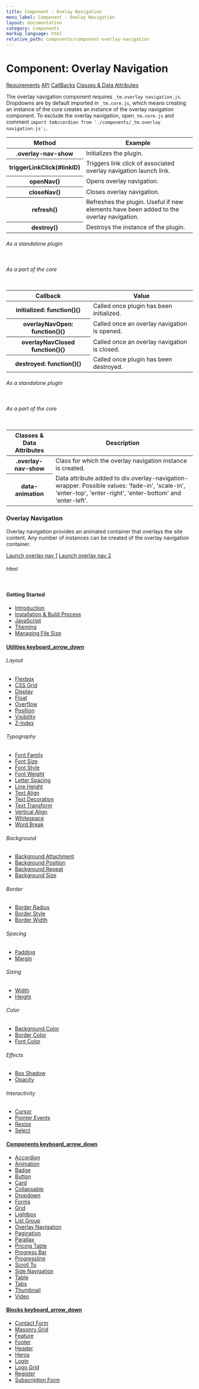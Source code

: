 ```yaml
---
title: Component - Ovelay Navigation
menu_label: Component - Ovelay Navigation
layout: documentation
category: Components
markup_language: html
relative_path: components/component-overlay-navigation
---
```


<div class="section-block">
  <div class="row pt-40 pt-md-40">
    <!-- Content Inner -->
    <div class="col w-9/12 w-md-full order-2 content-inner">
      <h1 class="font-light">Component: Overlay Navigation</h1>
      <div class="tabs rounded">
        <div class="tab-nav button-nav left">
          <a href="#tabs-1-pane-1" class="button border-b border-2 active bg-transparent bg-hover-transparent border-grey-lightest border-hover-grey-lightest color-grey-dark color-hover-grey-darkest border-active-primary color-active-primary">Requirements</a>
          <a href="#tabs-1-pane-2" class="button border-b border-2 bg-transparent bg-hover-transparent border-grey-lightest border-hover-grey-lightest color-grey-dark color-hover-grey-darkest border-active-primary color-active-primary">API</a>
          <a href="#tabs-1-pane-3" class="button border-b border-2 bg-transparent bg-hover-transparent border-grey-lightest border-hover-grey-lightest color-grey-dark color-hover-grey-darkest border-active-primary color-active-primary">CallBacks</a>
          <a href="#tabs-1-pane-4" class="button border-b border-2 bg-transparent bg-hover-transparent border-grey-lightest border-hover-grey-lightest color-grey-dark color-hover-grey-darkest border-active-primary color-active-primary">Classes &amp; Data Attributes</a>
        </div>
        <div class="tab-panes px-0 rounded rounded-sm-b border-transparent">
          <div id="tabs-1-pane-1" class="active animate-in">
            <div class="tab-content">
              <p class="mb-0">The overlay navigation component requires <code class="color-indigo font-bold">_tm.overlay navigation.js</code>. Dropdowns are by default imported in <code class="color-indigo font-bold">_tm.core.js</code>, which means creating an instance of the core creates an instance of the overlay navigation component. To exclude the overlay navigation, open<code class="color-indigo font-bold">_tm.core.js</code> and comment <code class="color-indigo font-bold">import tmAccordion from './components/_tm.overlay navigation.js';</code>.</p>
            </div>
          </div>
          <div id="tabs-1-pane-2">
            <div class="tab-content">
              <!-- Classes -->
              <div class="table-scrollable">
                <table class="table size-md mb-0 rounded bg-white">
                  <thead>
                    <tr>
                      <th> Method </th>
                      <th> Example </th>
                    </tr>
                  </thead>
                  <tbody class="font-mono">
                    <tr>
                      <th class="color-indigo">.overlay-nav-show</th>
                      <td> Initializes the plugin. </td>
                    </tr>
                    <tr>
                      <th class="color-indigo">triggerLinkClick(#linkID)</th>
                      <td> Triggers link click of associated overlay navigation launch link. </td>
                    </tr>
                    <tr>
                      <th class="color-indigo">openNav()</th>
                      <td> Opens overlay navigation. </td>
                    </tr>
                    <tr>
                      <th class="color-indigo">closeNav()</th>
                      <td> Closes overlay navigation. </td>
                    </tr>
                    <tr>
                      <th class="color-indigo">refresh()</th>
                      <td> Refreshes the plugin. Useful if new elements have been added to the overlay navigation. </td>
                    </tr>
                    <tr>
                      <th class="color-indigo">destroy()</th>
                      <td> Destroys the instance of the plugin. </td>
                    </tr>
                  </tbody>
                </table>
              </div>
              <!-- Classes End -->
              <!-- code -->
              <h6 class="uppercase">As a standalone plugin</h6>
              <div class="rounded p-20 overflow-y-scroll mb-0 bg-gradient-grey-ultralight border-l border-4 border-solid border-indigo">
                <pre class="m-0 language-js"><code class="inline-block scrolling-touch"><!--let overlaynavigation = new tmOverlayNavigation('.overlay-nav-show');
overlaynavigation.method();
--></code></pre>
              </div>
              <!-- code -->
              <!-- code -->
              <h6 class="uppercase">As a part of the core</h6>
              <div class="rounded p-20 overflow-y-scroll mb-0 bg-gradient-grey-ultralight border-l border-4 border-solid border-indigo">
                <pre class="m-0 language-js"><code class="inline-block scrolling-touch"><!--timber.module.overlaynavigation.method();
--></code></pre>
              </div>
              <!-- code -->
            </div>
          </div>
          <div id="tabs-1-pane-3">
            <div class="tab-content">
              <!-- Classes -->
              <div class="table-scrollable">
                <table class="table size-md mb-0 rounded bg-white">
                  <thead>
                    <tr>
                      <th> Callback </th>
                      <th> Value </th>
                    </tr>
                  </thead>
                  <tbody class="font-mono">
                    <tr>
                      <th class="color-indigo">initialized: function(){}</th>
                      <td> Called once plugin has been initialized. </td>
                    </tr>
                    <tr>
                      <th class="color-indigo">overlayNavOpen: function(){}</th>
                      <td> Called once an overlay navigation is opened. </td>
                    </tr>
                    <tr>
                      <th class="color-indigo">overlayNavClosed function(){}</th>
                      <td> Called once an overlay navigation is closed. </td>
                    </tr>
                    <tr>
                      <th class="color-indigo">destroyed: function(){}</th>
                      <td> Called once plugin has been destroyed. </td>
                    </tr>
                  </tbody>
                </table>
              </div>
              <!-- Classes End -->
              <!-- code -->
              <h6 class="uppercase">As a standalone plugin</h6>
              <div class="rounded p-20 overflow-y-scroll mb-0 bg-gradient-grey-ultralight border-l border-4 border-solid border-indigo">
                <pre class="m-0 language-js"><code class="inline-block scrolling-touch"><!--let overlaynavigation = new tmOverlayNavigation({
	callback:function(){}
});
--></code></pre>
              </div>
              <!-- code -->
              <!-- code -->
              <h6 class="uppercase">As a part of the core</h6>
              <div class="rounded p-20 overflow-y-scroll mb-0 bg-gradient-grey-ultralight border-l border-4 border-solid border-indigo">
                <pre class="m-0 language-js"><code class="inline-block scrolling-touch"><!--timber.module.overlaynavigation.settings.callback = function(){};
--></code></pre>
              </div>
              <!-- code -->
            </div>
          </div>
          <div id="tabs-1-pane-4">
            <div class="tab-content">
              <!-- Classes -->
              <div class="table-scrollable">
                <table class="table size-md mb-0 rounded bg-white">
                  <thead>
                    <tr>
                      <th> Classes &amp; Data Attributes </th>
                      <th> Description </th>
                    </tr>
                  </thead>
                  <tbody class="font-mono">
                    <tr>
                      <th class="color-indigo">.overlay-nav-show</th>
                      <td> Class for which the overlay navigation instance is created. </td>
                    </tr>
                    <tr>
                      <th class="color-indigo">data-animation</th>
                      <td> Data attribute added to div.overlay-navigation-wrapper. Possible values: 'fade-in', 'scale-in', 'enter-top', 'enter-right', 'enter-bottom' and 'enter-left'. </td>
                    </tr>
                  </tbody>
                </table>
              </div>
              <!-- Classes End -->
            </div>
          </div>
        </div>
      </div>
      <!-- Demo Block -->
      <div class="demo-block mt-80">
        <h3 class="font-light">Overlay Navigation</h3>
        <p>Overlay navigation provides an animated container that overlays the site content. Any number of instances can be created of the overlay navigation container.</p>
        <a href="#overlay-nav-1" class="button rounded overlay-nav-show">Launch overlay nav 1</a>
        <a href="#overlay-nav-2" class="button rounded overlay-nav-show">Launch overlay nav 2</a>
      </div>
      <!-- Demo Block End -->
      <!-- code -->
      <h6 class="uppercase">Html</h6>
      <div class="rounded p-20 overflow-y-scroll mb-0 bg-gradient-grey-ultralight border-l border-4 border-solid border-indigo">
        <pre class="m-0 language-html"><code class="inline-block scrolling-touch"><!--<a href="#overlay-nav-1" class="button rounded overlay-nav-show">Launch overlay nav 1</a>
<a href="#overlay-nav-2" class="button rounded overlay-nav-show">Launch overlay nav 2</a>
--></code></pre>
      </div>
      <!-- code -->
    </div>
    <!-- Content Inner End -->
    <!-- Sidebar -->
    <aside id="collapsable-sidebar" class="col w-3/12 w-md-full order-1 sidebar left collapsable-target active-md inactive-md overflow-visible overflow-md-hidden">
      <div class="freeze pb-30 pst-100" data-extra-space-top="100" data-extra-space-bottom="0" data-push-section=".pagination-3">
        <div class="pb-30 border-md border-md-b border-md-2 border-grey-lightest">
          <div class="h-screen h-md-auto overflow-y-scroll">
            <h4 class="color-black">Getting Started</h4>
            <ul class="list-none">
              <li><a class="color-grey-dark color-hover-grey-darkest color-active-blue" href="../getting-started-timber.html">Introduction</a></li>
              <li><a class="color-grey-dark color-hover-grey-darkest color-active-blue" href="../getting-started-installation.html">Installation &amp; Build Process</a></li>
              <li><a class="color-grey-dark color-hover-grey-darkest color-active-blue" href="../getting-started-javascript.html">JavaScript</a></li>
              <li><a class="color-grey-dark color-hover-grey-darkest color-active-blue" href="../getting-started-theming.html">Theming</a></li>
              <li><a class="color-grey-dark color-hover-grey-darkest color-active-blue" href="../getting-started-file-size.html">Managing File Size</a></li>
            </ul>
            <h4 class="mt-0"><a href="#collapsable-utilities" class="collapsable color-grey-dark color-active-black" data-include-margin="">Utilities <span class="icon-material mb-0">keyboard_arrow_down</span></a></h4>
            <div id="collapsable-utilities" class="collapsable-target">
              <div class="pb-10">
                <h6 class="uppercase tracking-wide">Layout</h6>
                <ul class="list-none">
                  <li><a class="color-grey-dark color-hover-grey-darkest color-active-blue" href="../utilities/layout-flexbox.html">Flexbox</a></li>
                  <li><a class="color-grey-dark color-hover-grey-darkest color-active-blue" href="../utilities/layout-css-grid.html">CSS Grid</a></li>
                  <li><a class="color-grey-dark color-hover-grey-darkest color-active-blue" href="../utilities/layout-display.html">Display</a></li>
                  <li><a class="color-grey-dark color-hover-grey-darkest color-active-blue" href="../utilities/layout-float.html">Float</a></li>
                  <li><a class="color-grey-dark color-hover-grey-darkest color-active-blue" href="../utilities/layout-overflow.html">Overflow</a></li>
                  <li><a class="color-grey-dark color-hover-grey-darkest color-active-blue" href="../utilities/layout-position.html">Position</a></li>
                  <li><a class="color-grey-dark color-hover-grey-darkest color-active-blue" href="../utilities/layout-visibility.html">Visibility</a></li>
                  <li><a class="color-grey-dark color-hover-grey-darkest color-active-blue" href="../utilities/layout-zindex.html">Z-Index</a></li>
                </ul>
                <h6 class="uppercase tracking-wide">Typography</h6>
                <ul class="list-none">
                  <li><a class="color-grey-dark color-hover-grey-darkest color-active-blue" href="../utilities/typography-font-family.html">Font Family</a></li>
                  <li><a class="color-grey-dark color-hover-grey-darkest color-active-blue" href="../utilities/typography-font-size.html">Font Size</a></li>
                  <li><a class="color-grey-dark color-hover-grey-darkest color-active-blue" href="../utilities/typography-font-style.html">Font Style</a></li>
                  <li><a class="color-grey-dark color-hover-grey-darkest color-active-blue" href="../utilities/typography-font-weight.html">Font Weight</a></li>
                  <li><a class="color-grey-dark color-hover-grey-darkest color-active-blue" href="../utilities/typography-letter-spacing.html">Letter Spacing</a></li>
                  <li><a class="color-grey-dark color-hover-grey-darkest color-active-blue" href="../utilities/typography-line-height.html">Line Height</a></li>
                  <li><a class="color-grey-dark color-hover-grey-darkest color-active-blue" href="../utilities/typography-text-align.html">Text Align</a></li>
                  <li><a class="color-grey-dark color-hover-grey-darkest color-active-blue" href="../utilities/typography-text-decoration.html">Text Decoration</a></li>
                  <li><a class="color-grey-dark color-hover-grey-darkest color-active-blue" href="../utilities/typography-text-transform.html">Text Transform</a></li>
                  <li><a class="color-grey-dark color-hover-grey-darkest color-active-blue" href="../utilities/typography-vertical-align.html">Vertical Align</a></li>
                  <li><a class="color-grey-dark color-hover-grey-darkest color-active-blue" href="../utilities/typography-whitespace.html">Whitespace</a></li>
                  <li><a class="color-grey-dark color-hover-grey-darkest color-active-blue" href="../utilities/typography-wordbreak.html">Word Break</a></li>
                </ul>
                <h6 class="uppercase tracking-wide">Background</h6>
                <ul class="list-none">
                  <li><a class="color-grey-dark color-hover-grey-darkest color-active-blue" href="../utilities/background-attachment.html">Background Attachment</a></li>
                  <li><a class="color-grey-dark color-hover-grey-darkest color-active-blue" href="../utilities/background-position.html">Background Position</a></li>
                  <li><a class="color-grey-dark color-hover-grey-darkest color-active-blue" href="../utilities/background-repeat.html">Background Repeat</a></li>
                  <li><a class="color-grey-dark color-hover-grey-darkest color-active-blue" href="../utilities/background-size.html">Background Size</a></li>
                </ul>
                <h6 class="uppercase tracking-wide">Border</h6>
                <ul class="list-none">
                  <li><a class="color-grey-dark color-hover-grey-darkest color-active-blue" href="../utilities/border-radius.html">Border Radius</a></li>
                  <li><a class="color-grey-dark color-hover-grey-darkest color-active-blue" href="../utilities/border-style.html">Border Style</a></li>
                  <li><a class="color-grey-dark color-hover-grey-darkest color-active-blue" href="../utilities/border-width.html">Border Width</a></li>
                </ul>
                <h6 class="uppercase tracking-wide">Spacing</h6>
                <ul class="list-none">
                  <li><a class="color-grey-dark color-hover-grey-darkest color-active-blue" href="../utilities/spacing-padding.html">Padding</a></li>
                  <li><a class="color-grey-dark color-hover-grey-darkest color-active-blue" href="../utilities/spacing-margin.html">Margin</a></li>
                </ul>
                <h6 class="uppercase tracking-wide">Sizing</h6>
                <ul class="list-none">
                  <li><a class="color-grey-dark color-hover-grey-darkest color-active-blue" href="../utilities/sizing-width.html">Width</a></li>
                  <li><a class="color-grey-dark color-hover-grey-darkest color-active-blue" href="../utilities/sizing-height.html">Height</a></li>
                </ul>
                <h6 class="uppercase tracking-wide">Color</h6>
                <ul class="list-none">
                  <li><a class="color-grey-dark color-hover-grey-darkest color-active-blue" href="../utilities/color-background.html">Background Color</a></li>
                  <li><a class="color-grey-dark color-hover-grey-darkest color-active-blue" href="../utilities/color-border.html">Border Color</a></li>
                  <li><a class="color-grey-dark color-hover-grey-darkest color-active-blue" href="../utilities/color.html">Font Color</a></li>
                </ul>
                <h6 class="uppercase tracking-wide">Effects</h6>
                <ul class="list-none">
                  <li><a class="color-grey-dark color-hover-grey-darkest color-active-blue" href="../utilities/effects-box-shadow.html">Box Shadow</a></li>
                  <li><a class="color-grey-dark color-hover-grey-darkest color-active-blue" href="../utilities/effects-opacity.html">Opacity</a></li>
                </ul>
                <h6 class="uppercase tracking-wide">Interactivity</h6>
                <ul class="list-none">
                  <li><a class="color-grey-dark color-hover-grey-darkest color-active-blue" href="../utilities/interactivity-cursor.html">Cursor</a></li>
                  <li><a class="color-grey-dark color-hover-grey-darkest color-active-blue" href="../utilities/interactivity-pointer-events.html">Pointer Events</a></li>
                  <li><a class="color-grey-dark color-hover-grey-darkest color-active-blue" href="../utilities/interactivity-resize.html">Resize</a></li>
                  <li><a class="color-grey-dark color-hover-grey-darkest color-active-blue" href="../utilities/interactivity-select.html">Select</a></li>
                </ul>
              </div>
            </div>
            <h4 class="mt-0"><a href="#collapsable-components" class="collapsable color-grey-dark color-active-black" data-include-margin="">Components <span class="icon-material mb-0">keyboard_arrow_down</span></a></h4>
            <div id="collapsable-components" class="collapsable-target">
              <div class="pb-10">
                <ul class="list-none">
                  <li><a class="color-grey-dark color-hover-grey-darkest color-active-blue" href="../components/component-accordion.html">Accordion</a></li>
                  <li><a class="color-grey-dark color-hover-grey-darkest color-active-blue" href="../components/component-animation.html">Animation</a></li>
                  <li><a class="color-grey-dark color-hover-grey-darkest color-active-blue" href="../components/component-badge.html">Badge</a></li>
                  <li><a class="color-grey-dark color-hover-grey-darkest color-active-blue" href="../components/component-button.html">Button</a></li>
                  <li><a class="color-grey-dark color-hover-grey-darkest color-active-blue" href="../components/component-card.html">Card</a></li>
                  <li><a class="color-grey-dark color-hover-grey-darkest color-active-blue" href="../components/component-collapsable.html">Collapsable</a></li>
                  <li><a class="color-grey-dark color-hover-grey-darkest color-active-blue" href="../components/component-dropdown.html">Dropdown</a></li>
                  <li><a class="color-grey-dark color-hover-grey-darkest color-active-blue" href="../components/component-form.html">Forms</a></li>
                  <li><a class="color-grey-dark color-hover-grey-darkest color-active-blue" href="../components/component-grid.html">Grid</a></li>
                  <li><a class="color-grey-dark color-hover-grey-darkest color-active-blue" href="../components/component-lightbox.html">Lightbox</a></li>
                  <li><a class="color-grey-dark color-hover-grey-darkest color-active-blue" href="../components/component-list.html">List Group</a></li>
                  <li><a class="color-grey-dark color-hover-grey-darkest color-active-blue" href="../components/component-overlay-navigation.html">Overlay Navigation</a></li>
                  <li><a class="color-grey-dark color-hover-grey-darkest color-active-blue" href="../components/component-pagination.html">Pagination</a></li>
                  <li><a class="color-grey-dark color-hover-grey-darkest color-active-blue" href="../components/component-parallax.html">Parallax</a></li>
                  <li><a class="color-grey-dark color-hover-grey-darkest color-active-blue" href="../components/component-pricing-table.html">Pricing Table</a></li>
                  <li><a class="color-grey-dark color-hover-grey-darkest color-active-blue" href="../components/component-progress-bar.html">Progress Bar</a></li>
                  <li><a class="color-grey-dark color-hover-grey-darkest color-active-blue" href="../components/component-progressline.html">Progressline</a></li>
                  <li><a class="color-grey-dark color-hover-grey-darkest color-active-blue" href="../components/component-scroll-to.html">Scroll To</a></li>
                  <li><a class="color-grey-dark color-hover-grey-darkest color-active-blue" href="../components/component-side-navigation.html">Side Navigation</a></li>
                  <li><a class="color-grey-dark color-hover-grey-darkest color-active-blue" href="../components/component-table.html">Table</a></li>
                  <li><a class="color-grey-dark color-hover-grey-darkest color-active-blue" href="../components/component-tabs.html">Tabs</a></li>
                  <li><a class="color-grey-dark color-hover-grey-darkest color-active-blue" href="../components/component-thumbnail.html">Thumbnail</a></li>
                  <li><a class="color-grey-dark color-hover-grey-darkest color-active-blue" href="../components/component-video.html">Video</a></li>
                </ul>
              </div>
            </div>
            <h4 class="mt-0"><a href="#collapsable-partials" class="collapsable color-grey-dark color-active-black" data-include-margin="">Blocks <span class="icon-material mb-0">keyboard_arrow_down</span></a></h4>
            <div id="collapsable-partials" class="collapsable-target">
              <div class="pb-10">
                <ul class="list-none">
                  <li><a class="color-grey-dark color-hover-grey-darkest color-active-blue" href="../blocks/block-contact-form.html">Contact Form</a></li>
                  <li><a class="color-grey-dark color-hover-grey-darkest color-active-blue" href="../blocks/block-masonry-grid.html">Masonry Grid</a></li>
                  <li><a class="color-grey-dark color-hover-grey-darkest color-active-blue" href="../blocks/block-feature.html">Feature</a></li>
                  <li><a class="color-grey-dark color-hover-grey-darkest color-active-blue" href="../blocks/block-footer.html">Footer</a></li>
                  <li><a class="color-grey-dark color-hover-grey-darkest color-active-blue" href="../blocks/block-header.html">Header</a></li>
                  <li><a class="color-grey-dark color-hover-grey-darkest color-active-blue" href="../blocks/block-heros.html">Heros</a></li>
                  <li><a class="color-grey-dark color-hover-grey-darkest color-active-blue" href="../blocks/block-login.html">Login</a></li>
                  <li><a class="color-grey-dark color-hover-grey-darkest color-active-blue" href="../blocks/block-logo-grid.html">Logo Grid</a></li>
                  <li><a class="color-grey-dark color-hover-grey-darkest color-active-blue" href="../blocks/block-register.html">Register</a></li>
                  <li><a class="color-grey-dark color-hover-grey-darkest color-active-blue" href="../blocks/block-subscription-form.html">Subscription Form</a></li>
                </ul>
              </div>
            </div>
          </div>
        </div>
      </div>
    </aside>
    <!-- Sidebar End -->
  </div>
</div>
